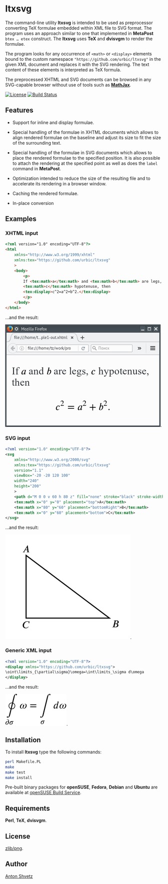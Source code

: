# ltxsvg

The command-line utility **ltxsvg** is intended to be used as preprocessor
converting TeX formulae embedded within XML file to SVG format. The program
uses an approach similar to one that implemented in **MetaPost** `btex … etex`
construct. The **ltxsvg** uses **TeX** and **dvisvgm** to render the formulae.

The program looks for any occurrence of `<math>` or `<display>` elements bound
to the custom namespace `"https://github.com/urbic/ltxsvg"` in the given XML
document and replaces it with the SVG rendering. The text content of these
elements is interpreted as TeX formula.

The preprocessed XHTML and SVG documents can be browsed in any SVG-capable
browser without use of tools such as [**MathJax**](http://mathjax.org).

[![License](https://img.shields.io/badge/license-zlib%2Fpng-blue.svg)](http://opensource.org/licenses/Zlib)
[![Build Status](https://secure.travis-ci.org/urbic/ltxsvg.png)](http://travis-ci.org/urbic/ltxsvg)

## Features

- Support for inline and display formulae.

- Special handling of the formulae in XHTML documents which allows to align
  rendered formulae on the baseline and adjust its size to fit the size of the
  surrounding text.

- Special handling of the formulae in SVG documents which allows to place the
  rendered formulae to the specified position. It is also possible to attach
  the rendering at the specified point as well as does the `label` command in
  **MetaPost**.

- Optimization intended to reduce the size of the resulting file and to
  accelerate its rendering in a browser window.

- Caching the rendered formulae.

- In-place conversion

## Examples

### XHTML input 

```html
<?xml version="1.0" encoding="UTF-8"?>
<html
	xmlns="http://www.w3.org/1999/xhtml"
	xmlns:tex="https://github.com/urbic/ltxsvg"
	>
	<body>
		<p>
		If <tex:math>a</tex:math> and <tex:math>b</tex:math> are legs,
		<tex:math>c</tex:math> hypotenuse, then
		<tex:display>c^2=a^2+b^2.</tex:display>
		</p>
	</body>
</html>
```

…and the result:

![Example 1](examples/example1.png).

### SVG input

```svg
<?xml version="1.0" encoding="UTF-8"?>
<svg
	xmlns="http://www.w3.org/2000/svg"
	xmlns:tex="https://github.com/urbic/ltxsvg" 
	version="1.1"
	viewBox="-20 -20 120 100"
	width="240"
	height="200"
	>
	<path d="M 0 0 v 60 h 80 z" fill="none" stroke="black" stroke-width="1"/>
	<tex:math x="0" y="0" placement="top">A</tex:math>
	<tex:math x="80" y="60" placement="bottomRight">B</tex:math>
	<tex:math x="0" y="60" placement="bottom">C</tex:math>
</svg>
```

…and the result:

![Example 2](examples/example2.png).


### Generic XML input

```xml
<?xml version="1.0" encoding="UTF-8"?>
<display xmlns="https://github.com/urbic/ltxsvg">
\oint\limits_{\partial\sigma}\omega=\int\limits_\sigma d\omega
</display>
```

…and the result:

![Example 3](examples/example3.png).

## Installation

To install **ltxsvg** type the following commands:

```bash
perl Makefile.PL
make
make test
make install
```

Pre-built binary packages for **openSUSE**, **Fedora**, **Debian** and
**Ubuntu** are available at [openSUSE Build
Service](https://software.opensuse.org/download.html?project=home%3Aconcyclic&package=ltxsvg).

## Requirements

**Perl**, **TeX**, **dvisvgm**.

## License

[zlib/png](LICENSE).

## Author

[Anton Shvetz](mailto:tz@sectorb.msk.ru?subject=ltxsvg)
